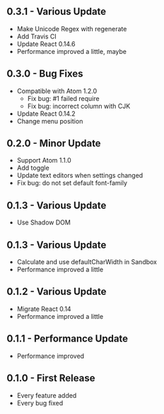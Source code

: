 ## 0.3.1 - Various Update
* Make Unicode Regex with regenerate
* Add Travis CI
* Update React 0.14.6
* Performance improved a little, maybe

## 0.3.0 - Bug Fixes
* Compatible with Atom 1.2.0
    * Fix bug: #1 failed require
    * Fix bug: incorrect column with CJK
* Update React 0.14.2
* Change menu position

## 0.2.0 - Minor Update
* Support Atom 1.1.0
* Add toggle
* Update text editors when settings changed
* Fix bug: do not set default font-family

## 0.1.3 - Various Update
* Use Shadow DOM

## 0.1.3 - Various Update
* Calculate and use defaultCharWidth in Sandbox
* Performance improved a little

## 0.1.2 - Various Update
* Migrate React 0.14
* Performance improved a little

## 0.1.1 - Performance Update
* Performance improved

## 0.1.0 - First Release
* Every feature added
* Every bug fixed
